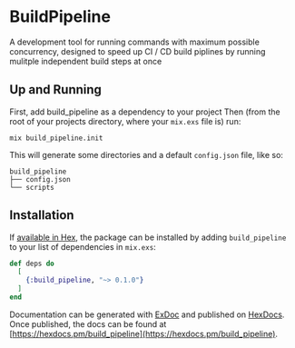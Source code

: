 # BuildPipeline

A development tool for running commands with maximum possible concurrency,
designed to speed up CI / CD build piplines by running mulitple independent build steps at once

## Up and Running

First, add build_pipeline as a dependency to your project
Then (from the root of your projects directory, where your `mix.exs` file is) run:
```
mix build_pipeline.init
```

This will generate some directories and a default `config.json` file, like so:
```
build_pipeline
├── config.json
└── scripts
```



## Installation

If [available in Hex](https://hex.pm/docs/publish), the package can be installed
by adding `build_pipeline` to your list of dependencies in `mix.exs`:

```elixir
def deps do
  [
    {:build_pipeline, "~> 0.1.0"}
  ]
end
```

Documentation can be generated with [ExDoc](https://github.com/elixir-lang/ex_doc)
and published on [HexDocs](https://hexdocs.pm). Once published, the docs can
be found at [https://hexdocs.pm/build_pipeline](https://hexdocs.pm/build_pipeline).

